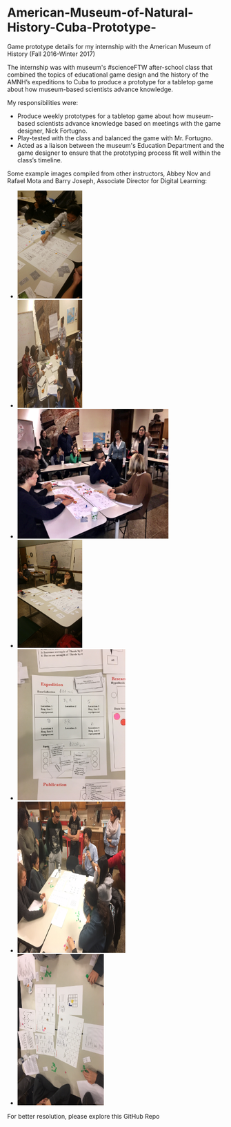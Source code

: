 # American-Museum-of-Natural-History-Cuba-Prototype-
Game prototype details for my internship with the American Museum of History (Fall 2016-Winter 2017)

The internship was with museum's #scienceFTW after-school class that combined the topics of educational game design and the history of the AMNH’s expeditions to Cuba to produce a prototype for a tabletop game about how museum-based scientists advance knowledge.

My responsibilities were: 
* Produce weekly prototypes for a tabletop game about how museum-based scientists advance knowledge based on meetings with the game designer, Nick Fortugno.
* Play-tested with the class and balanced the game with Mr. Fortugno.
* Acted as a liaison between the museum's Education Department and the game designer to ensure that the prototyping process fit well within the class’s timeline.

Some example images compiled from other instructors, Abbey Nov and Rafael Mota and Barry Joseph, Associate Director for Digital Learning:
* <img src="/156310708.jpg" height="250px" width="150px"></img>
* <img src="/20161214_182209.jpg" height="250px" width="150px"></img>
* <img src="/31636293321_7f428028c1_o.jpg" height="300px" width="350px"></img>
* <img src="/S1374928681.jpg" height="250px" width="150px"></img>
* <img src="/img1.JPG" height="350px" width="250px"></img>
* <img src="/img2.JPG" height="350px" width="250px"></img>
* <img src="/img3.JPG" height="350px" width="200px"></img>

For better resolution, please explore this GitHub Repo
